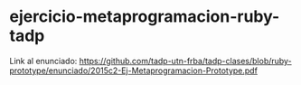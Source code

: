 # ejercicio-metaprogramacion-ruby-tadp
Link al enunciado: https://github.com/tadp-utn-frba/tadp-clases/blob/ruby-prototype/enunciado/2015c2-Ej-Metaprogramacion-Prototype.pdf

